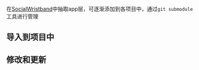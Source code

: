 在[SocialWristband](https://192.168.0.248/internet/internet.android.SocialWristband)中抽取app层，可逐渐添加到各项目中，通过`git submodule`工具进行管理

## 导入到项目中



## 修改和更新

